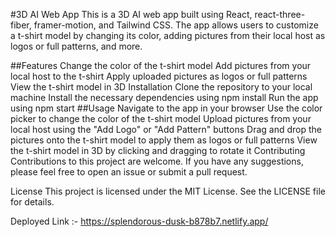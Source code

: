 #3D AI Web App
This is a 3D AI web app built using React, react-three-fiber, framer-motion, and Tailwind CSS. The app allows users to customize a t-shirt model by changing its color, adding pictures from their local host as logos or full patterns, and more.

##Features
Change the color of the t-shirt model
Add pictures from your local host to the t-shirt
Apply uploaded pictures as logos or full patterns
View the t-shirt model in 3D
Installation
Clone the repository to your local machine
Install the necessary dependencies using npm install
Run the app using npm start
##Usage
Navigate to the app in your browser
Use the color picker to change the color of the t-shirt model
Upload pictures from your local host using the "Add Logo" or "Add Pattern" buttons
Drag and drop the pictures onto the t-shirt model to apply them as logos or full patterns
View the t-shirt model in 3D by clicking and dragging to rotate it
Contributing
Contributions to this project are welcome. If you have any suggestions, please feel free to open an issue or submit a pull request.

License
This project is licensed under the MIT License. See the LICENSE file for details.







Deployed Link :- https://splendorous-dusk-b878b7.netlify.app/
